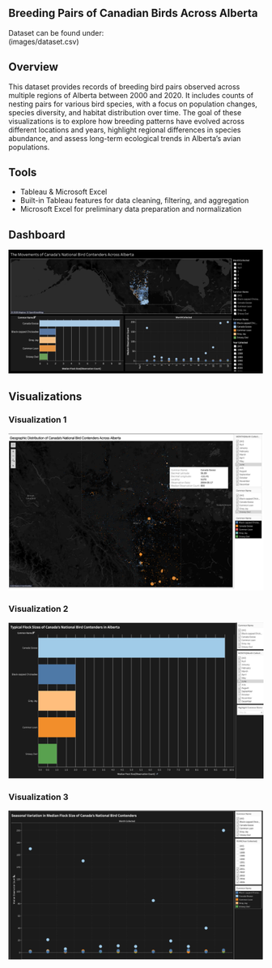 ## Breeding Pairs of Canadian Birds Across Alberta  
Dataset can be found under:  
(images/dataset.csv) 


## Overview  
This dataset provides records of breeding bird pairs observed across multiple regions of Alberta between 2000 and 2020. It includes counts of nesting pairs for various bird species, with a focus on population changes, species diversity, and habitat distribution over time. The goal of these visualizations is to explore how breeding patterns have evolved across different locations and years, highlight regional differences in species abundance, and assess long-term ecological trends in Alberta’s avian populations.  


## Tools  
- Tableau & Microsoft Excel  
- Built-in Tableau features for data cleaning, filtering, and aggregation  
- Microsoft Excel for preliminary data preparation and normalization  


## Dashboard
![First Dashboard Ever](images/dash1.png)

## Visualizations  

### Visualization 1  
![Visualization1](images/figure1.png)


### Visualization 2 
![Visualization2](images/figure2.png)

### Visualization 3
![Visualization3](images/figure3.png)
